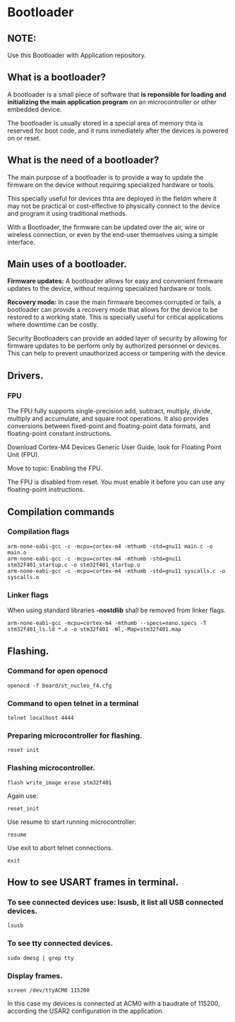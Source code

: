 # Bootloader

## NOTE:
Use this Bootloader with Application repository.

## What is a bootloader?
A bootloader is a small piece of software that **is reponsible for loading and initializing the main application program** on an microcontroller or other embedded device.

The bootloader is usually stored in a special area of memory thta is reserved for boot code, and it runs inmediately after the devices is powered on or reset.

## What is the need of a bootloader?
The main purpose of a bootloader is to provide a way to update the firmware on the device without requiring specialized hardware or tools.

This specially useful for devices thta are deployed in the fieldm where it may not be practical or cost-effective to physically connect to the device and program it using traditional methods.

With a Bootloader, the firmware can be updated over the air, wire or wireless connection, or even by the end-user themselves using a simple interface.

## Main uses of a bootloader.
**Firmware updates:**
A bootloader allows for easy and convenient firmware updates to the device, without requiring specialized hardware or tools.

**Recovery mode:**
In case the main firmware becomes corrupted or fails, a bootloader can provide a recovery mode that allows for the device to be restored to a working state. This is specially useful for critical applications where downtime can be costly.

Security Bootloaders can provide an added layer of security by allowing for firmware updates to be perform only by authorized personnel or devices. This can help to prevent unauthorized access or tampering with the device.

## Drivers.
### FPU
The FPU fully supports single-precision add, subtract, multiply, divide, multiply and accumulate, and square root operations. It also provides conversions between fixed-point and floating-point data formats, and floating-point constant instructions.

Download Cortex-M4 Devices Generic User Guide, look for Floating Point Unit (FPU).

Move to topic: Enabling the FPU.

The FPU is disabled from reset. You must enable it before you can use any floating-point instructions.

## Compilation commands
### Compilation flags

    arm-none-eabi-gcc -c -mcpu=cortex-m4 -mthumb -std=gnu11 main.c -o main.o
    arm-none-eabi-gcc -c -mcpu=cortex-m4 -mthumb -std=gnu11 stm32f401_startup.c -o stm32f401_startup.o
    arm-none-eabi-gcc -c -mcpu=cortex-m4 -mthumb -std=gnu11 syscalls.c -o syscalls.o

### Linker flags
When using standard libraries **-nostdlib** shall be removed from linker flags.

    arm-none-eabi-gcc -mcpu=cortex-m4 -mthumb --specs=nano.specs -T stm32f401_ls.ld *.o -o stm32f401 -Wl,-Map=stm32f401.map

## Flashing.
### Command for open **openocd**

    openocd -f board/st_nucleo_f4.cfg

### Command to open telnet in a terminal

    telnet localhost 4444

### Preparing microcontroller for flashing.

    reset init

### Flashing microcontroller.

    flash write_image erase stm32f401

Again use:

    reset_init

Use resume to start running microcontroller:

    resume

Use exit to abort telnet connections.

    exit

## How to see USART frames in terminal.
### To see connected devices use: lsusb, it list all USB connected devices.

    lsusb

### To see tty connected devices.

    sudo dmesg | grep tty

### Display frames.

    screen /dev/ttyACM0 115200

In this case my devices is connected at ACM0 with a baudrate of 115200, according the USAR2 configuration in the application.